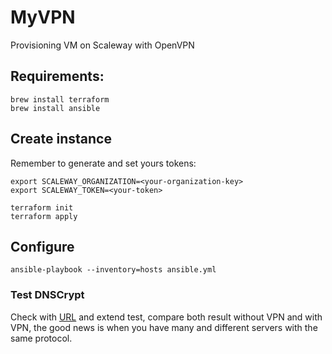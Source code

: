 # MyVPN

Provisioning VM on Scaleway with OpenVPN

## Requirements:

```
brew install terraform
brew install ansible
```

## Create instance

Remember to generate and set yours tokens:

```
export SCALEWAY_ORGANIZATION=<your-organization-key>
export SCALEWAY_TOKEN=<your-token>

terraform init
terraform apply
```

## Configure

```
ansible-playbook --inventory=hosts ansible.yml
```

### Test DNSCrypt

Check with [URL](https://www.dnsleaktest.com/) and extend test, compare both result without VPN and with VPN, the good news is when you have many and different servers with the same protocol.
